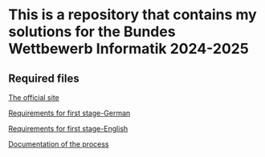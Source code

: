 #  This is a repository that contains my solutions for the Bundes Wettbewerb Informatik 2024-2025

## Required files
[The official site](https://bwinf.de/bundeswettbewerb/)

[Requirements for first stage-German](https://github.com/user-attachments/files/17015491/Aufgaben431.pdf)

[Requirements for first stage-English](https://github.com/user-attachments/files/17015492/Aufgaben431-1.pdf)

[Documentation of the process](Docs/Prep.md)
